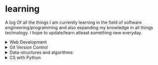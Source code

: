 # learning

A log Of all the things I am currently learning in the field of software engineering/programming and also expanding my knowledge in all things technology. I hope to update/learn atleast something new everyday.

<details>
<summary>Web Development</summary>

|Resource|Progress|
|---|---|
|[The Odin Project: Introduction](https://www.theodinproject.com/lessons/foundations-how-this-course-will-work)|✓|
|[The Odin Project: Prerequisites](https://www.theodinproject.com/lessons/foundations-computer-basics)|✓|
|[The Odin Project: Git Basics](https://www.theodinproject.com/lessons/foundations-introduction-to-git)|✓|
|[The Odin Project: HTML Foundations](https://www.theodinproject.com/lessons/foundations-introduction-to-html-and-css)|✓|
|[The Odin Project: CSS Foundations](https://www.theodinproject.com/lessons/foundations-intro-to-css)|✓|
|[The Odin Project: Flexbox](https://www.theodinproject.com/lessons/foundations-introduction-to-flexbox)|✓|
|[The ODin Project: JavaScript Basics](https://www.theodinproject.com/lessons/foundations-fundamentals-part-1)|✓|
|[The Odin Project: Conclusion](https://www.theodinproject.com/lessons/foundations-choose-your-path-forward)|✓|
|[The Odin Project: Intermediate HTML Concepts](https://www.theodinproject.com/lessons/node-path-intermediate-html-and-css-introduction)|✓|
|[The Odin Project: Intermediate CSS Concepts](https://www.theodinproject.com/lessons/node-path-intermediate-html-and-css-default-styles)||
</details>

<details>
<summary>Git Version Control</summary>

|Resource|Progress|
|---|---|
|[Version Control with Git](https://learn.udacity.com/courses/ud123)||
</details>

<details>
<summary>Data-structures and algorithms</summary>

|Resource|Progress|
|---|---|
|[Data-Structures and algorithms in Python: Introduction and Efficiency](https://learn.udacity.com/courses/ud513/lessons/a7bd2ec6-dec4-4f3a-8282-9d452d0cb693/concepts/49726ca3-5d6b-4a33-b889-6b168d30be67)|✓|
|[Data-Structures and algorithms in Python: List based collections](https://learn.udacity.com/courses/ud513/lessons/a7bd2ec6-dec4-4f3a-8282-9d452d0cb693/concepts/49726ca3-5d6b-4a33-b889-6b168d30be67)||
</details>

<details>
<summary>CS with Python</summary>

|Resource|Progress|
|---|---|
|[Introduction to Computer Science and programming in python: Lecture 1: What is Computation?](https://ocw.mit.edu/courses/6-0001-introduction-to-computer-science-and-programming-in-python-fall-2016/resources/lecture-1-what-is-computation/)|✓|
</details>
  
